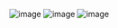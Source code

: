 ![image](https://github.com/DAD609/LeetCode_SQL/assets/67281187/aa57569d-bde4-4e55-b9ce-b1135f29741a)
![image](https://github.com/DAD609/LeetCode_SQL/assets/67281187/a8adbebf-89a6-4c66-8263-59b7046dc832)
![image](https://github.com/DAD609/LeetCode_SQL/assets/67281187/af84c5e9-475b-4c47-a128-1ebbedca2365)
